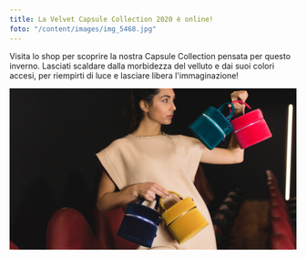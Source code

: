 ```yaml
---
title: La Velvet Capsule Collection 2020 è online!
foto: "/content/images/img_5468.jpg"
---
```

Visita lo shop per scoprire la nostra Capsule Collection pensata per questo inverno. Lasciati scaldare dalla morbidezza del velluto e dai suoi colori accesi, per riempirti di luce e lasciare libera l'immaginazione!

![](/content/images/img_5043.jpg)